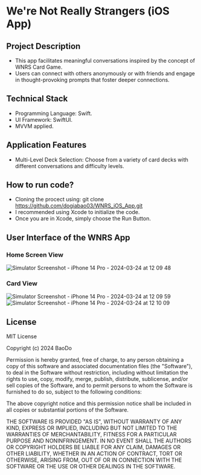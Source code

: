 # We're Not Really Strangers (iOS App)

## Project Description

* This app facilitates meaningful conversations inspired by the concept of WNRS Card Game. <br>
* Users can connect with others anonymously or with friends and engage in thought-provoking prompts that foster deeper connections.

## Technical Stack

* Programming Language: Swift. <br>
* UI Framework: SwiftUI. <br>
* MVVM applied.

## Application Features

* Multi-Level Deck Selection: Choose from a variety of card decks with different conversations and difficulty levels.

## How to run code?

* Cloning the procect using: git clone https://github.com/dogiabao03/WNRS_iOS_App.git <br>
* I recommended using Xcode to initialize the code. <br>
* Once you are in Xcode, simply choose the Run Button. 

## User Interface of the WNRS App

### Home Screen View
![Simulator Screenshot - iPhone 14 Pro - 2024-03-24 at 12 09 48](https://github.com/dogiabao03/WNRS_iOS_App/assets/164715366/75dcbc3d-2099-4789-893a-2b64ee4fe50f)

### Card View
![Simulator Screenshot - iPhone 14 Pro - 2024-03-24 at 12 09 59](https://github.com/dogiabao03/WNRS_iOS_App/assets/164715366/45049da4-f133-4dcd-b943-1937e9ccfaf4)
![Simulator Screenshot - iPhone 14 Pro - 2024-03-24 at 12 10 09](https://github.com/dogiabao03/WNRS_iOS_App/assets/164715366/a6b93823-3b44-4e24-9ded-e432b670a442)

## License
MIT License

Copyright (c) 2024 BaoDo

Permission is hereby granted, free of charge, to any person obtaining a copy
of this software and associated documentation files (the "Software"), to deal
in the Software without restriction, including without limitation the rights
to use, copy, modify, merge, publish, distribute, sublicense, and/or sell
copies of the Software, and to permit persons to whom the Software is
furnished to do so, subject to the following conditions:

The above copyright notice and this permission notice shall be included in all
copies or substantial portions of the Software.

THE SOFTWARE IS PROVIDED "AS IS", WITHOUT WARRANTY OF ANY KIND, EXPRESS OR
IMPLIED, INCLUDING BUT NOT LIMITED TO THE WARRANTIES OF MERCHANTABILITY,
FITNESS FOR A PARTICULAR PURPOSE AND NONINFRINGEMENT. IN NO EVENT SHALL THE
AUTHORS OR COPYRIGHT HOLDERS BE LIABLE FOR ANY CLAIM, DAMAGES OR OTHER
LIABILITY, WHETHER IN AN ACTION OF CONTRACT, TORT OR OTHERWISE, ARISING FROM,
OUT OF OR IN CONNECTION WITH THE SOFTWARE OR THE USE OR OTHER DEALINGS IN THE
SOFTWARE.
